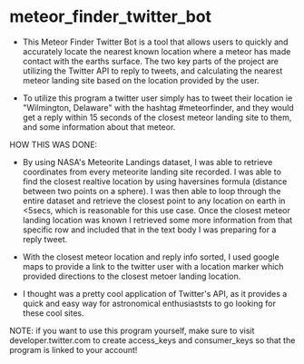 # meteor_finder_twitter_bot

- This Meteor Finder Twitter Bot is a tool that allows users to quickly and accurately locate the nearest known location where a meteor has made contact with the earths surface. The two key parts of the project are utilizing the Twitter API to reply to tweets, and calculating the nearest meteor landing site based on the location provided by the user. 

- To utilize this program a twitter user simply has to tweet their location ie "Wilmington, Delaware" with the hashtag #meteorfinder, and they would get a reply within 15 seconds of the closest meteor landing site to them, and some information about that meteor.


HOW THIS WAS DONE:

- By using NASA's Meteorite Landings dataset, I was able to retrieve coordinates from every meteorite landing site recorded. I was able to find the closest realtive location by using haversines formula (distance between two points on a sphere). I was then able to loop through the entire dataset and retrieve the closest point to any location on earth in <5secs, which is reasonable for this use case. Once the closest meteor landing location was known I retrieved some more information from that specific row and included that in the text body I was preparing for a reply tweet. 

- With the closest meteor location and reply info sorted, I used google maps to provide a link to the twitter user with a location marker which provided directions to the closest metoer landing location.

- I thought was a pretty cool application of Twitter's API, as it provides a quick and easy way for astronomical enthusiaststs to go looking for these cool sites.


NOTE: if you want to use this program yourself, make sure to visit developer.twitter.com to create access_keys and consumer_keys so that the program is linked to your account!




